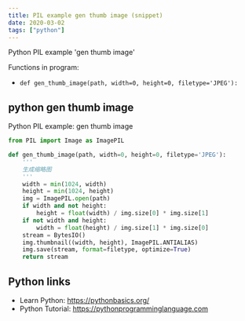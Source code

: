 ```yaml
---
title: PIL example gen thumb image (snippet)
date: 2020-03-02
tags: ["python"]
---
```

Python PIL example 'gen thumb image'

Functions in program: 
* `def gen_thumb_image(path, width=0, height=0, filetype='JPEG'):`

## python gen thumb image

Python PIL example: gen thumb image

```python
from PIL import Image as ImagePIL

def gen_thumb_image(path, width=0, height=0, filetype='JPEG'):
    '''
    生成缩略图
    '''
    width = min(1024, width)
    height = min(1024, height)
    img = ImagePIL.open(path)
    if width and not height:
        height = float(width) / img.size[0] * img.size[1]
    if not width and height:
        width = float(height) / img.size[1] * img.size[0]
    stream = BytesIO()
    img.thumbnail((width, height), ImagePIL.ANTIALIAS)
    img.save(stream, format=filetype, optimize=True)
    return stream

```

## Python links

- Learn Python: https://pythonbasics.org/
- Python Tutorial: https://pythonprogramminglanguage.com
